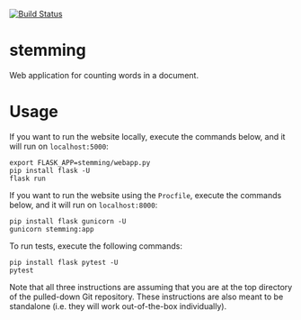 [![Build Status](https://travis-ci.org/gfyoung/stemming.svg?branch=master)](https://travis-ci.org/gfyoung/stemming)

# stemming

Web application for counting words in a document.

# Usage

If you want to run the website locally, execute the commands below, and it
will run on `localhost:5000`:

~~~
export FLASK_APP=stemming/webapp.py
pip install flask -U
flask run
~~~

If you want to run the website using the `Procfile`, execute the commands
below, and it will run on `localhost:8000`:

~~~
pip install flask gunicorn -U
gunicorn stemming:app
~~~

To run tests, execute the following commands:

~~~
pip install flask pytest -U
pytest
~~~

Note that all three instructions are assuming that you are at the top
directory of the pulled-down Git repository. These instructions are also meant
to be standalone (i.e. they will work out-of-the-box individually).
